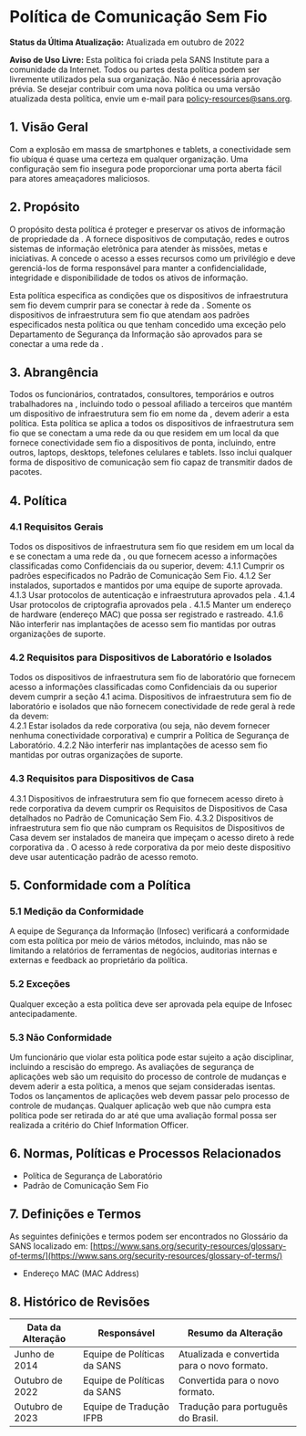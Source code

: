 # Política de Comunicação Sem Fio

**Status da Última Atualização:** Atualizada em outubro de 2022

**Aviso de Uso Livre:** Esta política foi criada pela SANS Institute para a comunidade da Internet. Todos ou partes desta política podem ser livremente utilizados pela sua organização. Não é necessária aprovação prévia. Se desejar contribuir com uma nova política ou uma versão atualizada desta política, envie um e-mail para policy-resources@sans.org.

## 1. Visão Geral

Com a explosão em massa de smartphones e tablets, a conectividade sem fio ubíqua é quase uma certeza em qualquer organização. Uma configuração sem fio insegura pode proporcionar uma porta aberta fácil para atores ameaçadores maliciosos.

## 2. Propósito

O propósito desta política é proteger e preservar os ativos de informação de propriedade da <Nome da Empresa>. A <Nome da Empresa> fornece dispositivos de computação, redes e outros sistemas de informação eletrônica para atender às missões, metas e iniciativas. A <Nome da Empresa> concede o acesso a esses recursos como um privilégio e deve gerenciá-los de forma responsável para manter a confidencialidade, integridade e disponibilidade de todos os ativos de informação.

Esta política especifica as condições que os dispositivos de infraestrutura sem fio devem cumprir para se conectar à rede da <Nome da Empresa>. Somente os dispositivos de infraestrutura sem fio que atendam aos padrões especificados nesta política ou que tenham concedido uma exceção pelo Departamento de Segurança da Informação são aprovados para se conectar a uma rede da <Nome da Empresa>.

## 3. Abrangência

Todos os funcionários, contratados, consultores, temporários e outros trabalhadores na <Nome da Empresa>, incluindo todo o pessoal afiliado a terceiros que mantém um dispositivo de infraestrutura sem fio em nome da <Nome da Empresa>, devem aderir a esta política. Esta política se aplica a todos os dispositivos de infraestrutura sem fio que se conectam a uma rede da <Nome da Empresa> ou que residem em um local da <Nome da Empresa> que fornece conectividade sem fio a dispositivos de ponta, incluindo, entre outros, laptops, desktops, telefones celulares e tablets. Isso inclui qualquer forma de dispositivo de comunicação sem fio capaz de transmitir dados de pacotes.

## 4. Política

### 4.1 Requisitos Gerais
Todos os dispositivos de infraestrutura sem fio que residem em um local da <Nome da Empresa> e se conectam a uma rede da <Nome da Empresa>, ou que fornecem acesso a informações classificadas como Confidenciais da <Nome da Empresa> ou superior, devem: 
4.1.1 Cumprir os padrões especificados no Padrão de Comunicação Sem Fio. 
4.1.2 Ser instalados, suportados e mantidos por uma equipe de suporte aprovada.
4.1.3 Usar protocolos de autenticação e infraestrutura aprovados pela <Nome da Empresa>.
4.1.4 Usar protocolos de criptografia aprovados pela <Nome da Empresa>.
4.1.5 Manter um endereço de hardware (endereço MAC) que possa ser registrado e rastreado. 
4.1.6 Não interferir nas implantações de acesso sem fio mantidas por outras organizações de suporte.

### 4.2 Requisitos para Dispositivos de Laboratório e Isolados
Todos os dispositivos de infraestrutura sem fio de laboratório que fornecem acesso a informações classificadas como Confidenciais da <Nome da Empresa> ou superior devem cumprir a seção 4.1 acima. Dispositivos de infraestrutura sem fio de laboratório e isolados que não fornecem conectividade de rede geral à rede da <Nome da Empresa> devem:  
4.2.1 Estar isolados da rede corporativa (ou seja, não devem fornecer nenhuma conectividade corporativa) e cumprir a Política de Segurança de Laboratório.
4.2.2 Não interferir nas implantações de acesso sem fio mantidas por outras organizações de suporte. 

### 4.3 Requisitos para Dispositivos de Casa
4.3.1 Dispositivos de infraestrutura sem fio que fornecem acesso direto à rede corporativa da <Nome da Empresa> devem cumprir os Requisitos de Dispositivos de Casa detalhados no Padrão de Comunicação Sem Fio.
4.3.2 Dispositivos de infraestrutura sem fio que não cumpram os Requisitos de Dispositivos de Casa devem ser instalados de maneira que impeçam o acesso direto à rede corporativa da <Nome da Empresa>. O acesso à rede corporativa da <Nome da Empresa> por meio deste dispositivo deve usar autenticação padrão de acesso remoto.

## 5. Conformidade com a Política

### 5.1 Medição da Conformidade
A equipe de Segurança da Informação (Infosec) verificará a conformidade com esta política por meio de vários métodos, incluindo, mas não se limitando a relatórios de ferramentas de negócios, auditorias internas e externas e feedback ao proprietário da política.

### 5.2 Exceções
Qualquer exceção a esta política deve ser aprovada pela equipe de Infosec antecipadamente.

### 5.3 Não Conformidade
Um funcionário que violar esta política pode estar sujeito a ação disciplinar, incluindo a rescisão do emprego. As avaliações de segurança de aplicações web são um requisito do processo de controle de mudanças e devem aderir a esta política, a menos que sejam consideradas isentas. Todos os lançamentos de aplicações web devem passar pelo processo de controle de mudanças. Qualquer aplicação web que não cumpra esta política pode ser retirada do ar até que uma avaliação formal possa ser realizada a critério do Chief Information Officer.

## 6. Normas, Políticas e Processos Relacionados

- Política de Segurança de Laboratório
- Padrão de Comunicação Sem Fio

## 7. Definições e Termos

As seguintes definições e termos podem ser encontrados no Glossário da SANS localizado em: [https://www.sans.org/security-resources/glossary-of-terms/](https://www.sans.org/security-resources/glossary-of-terms/)

- Endereço MAC (MAC Address)

## 8. Histórico de Revisões

Data da Alteração | Responsável | Resumo da Alteração
--- | --- | ---
Junho de 2014 | Equipe de Políticas da SANS | Atualizada e convertida para o novo formato.
Outubro de 2022 | Equipe de Políticas da SANS | Convertida para o novo formato.
Outubro de 2023 | Equipe de Tradução IFPB | Tradução para português do Brasil.